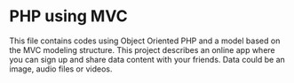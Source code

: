 # PHP using MVC
This file contains codes using Object Oriented PHP and a model based on the MVC modeling structure.
This project describes an online app where you can sign up and share data content with your friends.
Data could be an image, audio files or videos.
